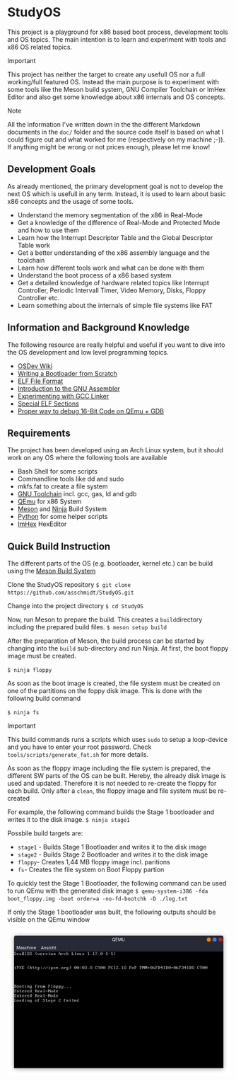 # StudyOS
This project is a playground for x86 based boot process, development tools and OS topics. The main intention is to learn and experiment with tools and x86 OS related topics.

> [!IMPORTANT]
> This project has neither the target to create any usefull OS nor a full working/full featured OS. Instead the main purpose is to experiment with some tools like the Meson build system, GNU Compiler Toolchain or ImHex Editor and also get some knowledge about x86 internals and OS concepts.

> [!NOTE]
> All the information I've written down in the the different Markdown documents in the `doc/` folder and the source code itself is based on what I could figure out and what worked for me (respectively on my machine ;-)). If anything might be wrong or not prices enough, please let me know!

## Development Goals
As already mentioned, the primary development goal is not to develop the next OS which is usefull in any term. Instead, it is used to learn about basic x86 concepts and the usage of some tools.

 * Understand the memory segmentation of the x86 in Real-Mode
 * Get a knowledge of the difference of Real-Mode and Protected Mode and how to use them
 * Learn how the Interrupt Descriptor Table and the Global Descriptor Table work
 * Get a better understanding of the x86 assembly language and the toolchain
 * Learn how different tools work and what can be done with them
 * Understand the boot process of a x86 based system
 * Get a detailed knowledge of hardware related topics like Interrupt Controller, Periodic Intervall Timer, Video Memory, Disks, Floppy Controller etc.
 * Learn something about the internals of simple file systems like FAT

## Information and Background Knowledge
The following resource are really helpful and useful if you want to dive into the OS development and low level programming topics.
 * [OSDev Wiki](https://wiki.osdev.org/Expanded_Main_Page)
 * [Writing a Bootloader from Scratch](https://www.cs.cmu.edu/~410-s07/p4/p4-boot.pdf)
 * [ELF File Format](https://github.com/compilepeace/BINARY_DISSECTION_COURSE/blob/master/ELF/ELF.md)
 * [Introduction to the GNU Assembler](https://students.mimuw.edu.pl/~zbyszek/asm/arm/assembler-intro.pdf)
 * [Experimenting with GCC Linker](https://www.robopenguins.com/linker-exploration/)
 * [Special ELF Sections](https://refspecs.linuxbase.org/LSB_3.1.0/LSB-Core-generic/LSB-Core-generic/specialsections.html)
 * [Proper way to debug 16-Bit Code on QEmu + GDB](https://gist.github.com/Theldus/4e1efc07ec13fb84fa10c2f3d054dccd)


## Requirements
The project has been developed using an Arch Linux system, but it should work on any OS where the following tools are available
 * Bash Shell for some scripts
 * Commandline tools like dd and sudo
 * mkfs.fat to create a file system
 * [GNU Toolchain](https://gcc.gnu.org/) incl. gcc, gas, ld and gdb
 * [QEmu](https://www.qemu.org/) for x86 System
 * [Meson](https://mesonbuild.com/) and [Ninja](https://ninja-build.org/) Build System
 * [Python](https://www.python.org/) for some helper scripts
 * [ImHex](https://github.com/WerWolv/ImHex) HexEditor

## Quick Build Instruction
The different parts of the OS (e.g. bootloader, kernel etc.) can be build using the [Meson Build System](https://mesonbuild.com/)

Clone the StudyOS repository
`$ git clone https://github.com/asschmidt/StudyOS.git`

Change into the project directory
`$ cd StudyOS`

Now, run Meson to prepare the build. This creates a `build`directory including the prepared build files.
`$ meson setup build`

After the preparation of Meson, the build process can be started by changing into the `build` sub-directory and run Ninja. At first, the boot floppy image must be created.

`$ ninja floppy`

As soon as the boot image is created, the file system must be created on one of the partitions on the foppy disk image. This is done with the following build command

`$ ninja fs`

> [!IMPORTANT]
> This build commands runs a scripts which uses `sudo` to setup a loop-device and you have to enter your root password. Check `tools/scripts/generate_fat.sh` for more details.

As soon as the floppy image including the file system is prepared, the different SW parts of the OS can be built. Hereby, the already disk image is used and updated. Therefore it is not needed to re-create the floppy for each build. Only after a `clean`, the floppy image and file system must be re-created

For example, the following command builds the Stage 1 bootloader and writes it to the disk image.
`$ ninja stage1`

Possbile build targets are:
 * `stage1` - Builds Stage 1 Bootloader and writes it to the disk image
 * `stage2` - Builds Stage 2 Bootloader and writes it to the disk image
 * `floppy`- Creates 1,44 MB floppy image incl. paritions
 * `fs`- Creates the file system on Boot Floppy partion

To quickly test the Stage 1 Bootloader, the following command can be used to run QEmu with the generated disk image
`$ qemu-system-i386 -fda boot_floppy.img -boot order=a -no-fd-bootchk -D ./log.txt`

If only the Stage 1 bootloader was built, the following outputs should be visible on the QEmu window

![QEmu with Stage 1 Bootloader](doc/images/QEmu_Stage1_Test.png)
